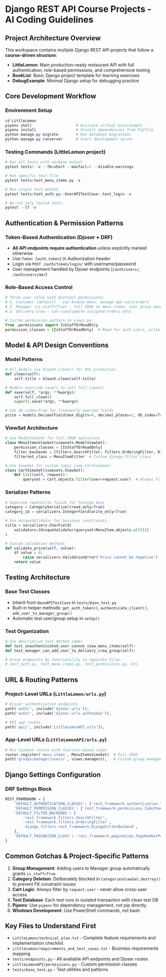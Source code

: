 # Django REST API Course Projects - AI Coding Guidelines

## Project Architecture Overview

This workspace contains multiple Django REST API projects that follow a **course-driven structure**:

- **LittleLemon**: Main production-ready restaurant API with full authentication, role-based permissions, and comprehensive testing
- **BookList**: Basic Django project template for learning exercises
- **DebugExample**: Minimal Django setup for debugging practice

## Core Development Workflow

### Environment Setup
```powershell
cd LittleLemon
pipenv shell                    # Activate virtual environment  
pipenv install                  # Install dependencies from Pipfile
python manage.py migrate        # Run database migrations
python manage.py runserver      # Start development server
```

### Testing Commands (LittleLemon project)
```powershell
# Run all tests with verbose output
pytest tests/ -v --tb=short --maxfail=1 --disable-warnings

# Run specific test file
pytest tests/test_menu_items.py -v

# Run single test method
pytest tests/test_auth.py::UserAPITestCase::test_login -v

# Re-run only failed tests
pytest --lf -v
```

## Authentication & Permission Patterns

### Token-Based Authentication (Djoser + DRF)
- **All API endpoints require authentication** unless explicitly marked otherwise
- Use `Token {auth_token}` in Authorization header
- Login via `POST /auth/token/login/` with username/password
- User management handled by Djoser endpoints (`/auth/users/`, `/auth/users/me/`)

### Role-Based Access Control
```python
# Three user roles with distinct permissions:
# 1. Customer (default) - can browse menu, manage own cart/orders
# 2. Manager (is_staff=True) - full CRUD on menu items, user group management  
# 3. Delivery Crew - can view/update assigned orders only

# Custom permission pattern in views.py:
from .permissions import IsStaffOrReadOnly
permission_classes = [IsStaffOrReadOnly]  # Read for auth users, write for staff
```

## Model & API Design Conventions

### Model Patterns
```python
# All models use bleach.clean() for XSS protection
def clean(self):
    self.title = bleach.clean(self.title)

# Models override save() to call full_clean()
def save(self, *args, **kwargs):
    self.full_clean() 
    super().save(*args, **kwargs)

# Use db_index=True for frequently queried fields
price = models.DecimalField(max_digits=6, decimal_places=2, db_index=True)
```

### ViewSet Architecture
```python
# Use ModelViewSet for full CRUD operations
class MenuItemsViewSet(viewsets.ModelViewSet):
    permission_classes = [IsStaffOrReadOnly]
    filter_backends = [filters.SearchFilter, filters.OrderingFilter, DjangoFilterBackend]
    filterset_class = MenuItemFilter  # Custom django-filter class

# Use ViewSet for custom logic (see CartViewSet)
class CartViewSet(viewsets.ViewSet):
    def list(self, request):
        queryset = Cart.objects.filter(user=request.user)  # Always filter by current user
```

### Serializer Patterns
```python
# Separate read/write fields for foreign keys
category = CategorySerializer(read_only=True)
category_id = serializers.IntegerField(write_only=True)

# Use UniqueValidator for business constraints
title = serializers.CharField(
    validators=[UniqueValidator(queryset=MenuItem.objects.all())]
)

# Custom validation methods
def validate_price(self, value):
    if value < 0:
        raise serializers.ValidationError('Price cannot be negative')
    return value
```

## Testing Architecture

### Base Test Classes
- Inherit from `BaseAPITestCase` in `tests/base_test.py`
- Built-in helper methods: `get_auth_token()`, `authenticate_client()`, `add_user_to_manager_group()`
- Automatic test user/group setup in `setUp()`

### Test Organization
```python
# Use descriptive test method names
def test_unauthenticated_user_cannot_view_menu_items(self):
def test_manager_can_add_user_to_delivery_crew_group(self):

# Group endpoints by functionality in separate files:
# test_auth.py, test_menu_items.py, test_permissions.py, etc.
```

## URL & Routing Patterns

### Project-Level URLs (`LittleLemon/urls.py`)
```python
# Djoser authentication endpoints
path('auth/', include('djoser.urls')),
path('auth/', include('djoser.urls.authtoken')),

# API app routes
path('api/', include('LittleLemonAPI.urls')),
```

### App-Level URLs (`LittleLemonAPI/urls.py`)
```python
# Mix ViewSet routes with function-based views
router.register('menu-items', MenuItemsViewSet)  # Full CRUD
path('groups/manager/users/', views.managers),   # Custom group management
```

## Django Settings Configuration

### DRF Settings Block
```python
REST_FRAMEWORK = {
    'DEFAULT_AUTHENTICATION_CLASSES': ['rest_framework.authentication.TokenAuthentication'],
    'DEFAULT_PERMISSION_CLASSES': ['rest_framework.permissions.IsAuthenticated'],
    'DEFAULT_FILTER_BACKENDS': [
        'rest_framework.filters.SearchFilter',
        'rest_framework.filters.OrderingFilter', 
        'django_filters.rest_framework.DjangoFilterBackend',
    ],
    'DEFAULT_PAGINATION_CLASS': 'rest_framework.pagination.PageNumberPagination',
}
```

## Common Gotchas & Project-Specific Patterns

1. **Group Management**: Adding users to Manager group automatically grants `is_staff=True`
2. **Category Deletion**: Deliberately blocked in `CategoriesViewSet.destroy()` to prevent FK constraint issues  
3. **Cart Logic**: Always filter by `request.user` - never allow cross-user access
4. **Test Database**: Each test runs in isolated transaction with clean test DB
5. **Pipenv**: Use `pipenv` for dependency management, not pip directly
6. **Windows Development**: Use PowerShell commands, not bash

## Key Files to Understand First

- `LittleLemon/technical_plan.txt` - Complete feature requirements and implementation checklist
- `LittleLemon/requirements_and_test_cases.txt` - Business requirements mapping
- `tests/endpoints.py` - All available API endpoints and Djoser routes  
- `LittleLemonAPI/permissions.py` - Custom permission classes
- `tests/base_test.py` - Test utilities and patterns